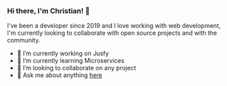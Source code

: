 ### Hi there, I'm Christian! 👋

I've been a developer since 2019 and I love working with web development, I'm currently looking to collaborate with open source projects and with the community.

- 🔭 I’m currently working on Jusfy
- 🌱 I’m currently learning Microservices
- 👯 I’m looking to collaborate on any project
- 💬 Ask me about anything [here](https://github.com/ChrisCorrales/ChrisCorrales/issues)
